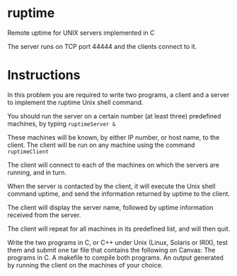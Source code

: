 # ruptime
Remote uptime for UNIX servers implemented in C

The server runs on TCP port 44444 and the clients connect to it.

# Instructions
In this problem you are required to write two programs, a client and a server to implement the ruptime Unix shell command.

You should run the server on a certain number (at least three) predefined machines, by typing `ruptimeServer &`

These machines will be known, by either IP number, or host name, to the client. The client will be run on any machine using the command `ruptimeClient`

The client will connect to each of the machines on which the servers are running, and in turn.

When the server is contacted by the client, it will execute the Unix shell command uptime, and send the information returned by uptime to the client.

The client will display the server name, followed by uptime information received from the server.

The client will repeat for all machines in its predefined list, and will then quit. 

Write the two programs in C, or C++ under Unix (Linux, Solaris or IRIX), test them and submit one tar file that contains the following on Canvas:
    The programs in C.
    A makefile to compile both programs.
    An output generated by running the client on the machines of your choice. 
